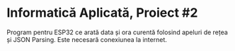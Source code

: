 # Informatică Aplicată, Proiect #2
 Program pentru ESP32 ce arată data și ora curentă folosind apeluri de rețea și JSON Parsing. Este necesară conexiunea la internet.
